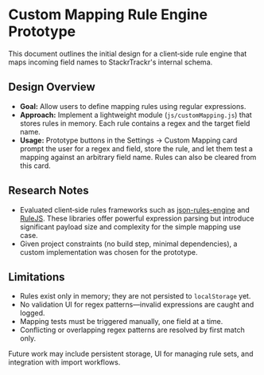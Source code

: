 # Custom Mapping Rule Engine Prototype

This document outlines the initial design for a client‑side rule engine that maps
incoming field names to StackrTrackr's internal schema.

## Design Overview
- **Goal:** Allow users to define mapping rules using regular expressions.
- **Approach:** Implement a lightweight module (`js/customMapping.js`) that stores
  rules in memory. Each rule contains a regex and the target field name.
- **Usage:** Prototype buttons in the Settings → Custom Mapping card prompt the
  user for a regex and field, store the rule, and let them test a mapping against
  an arbitrary field name. Rules can also be cleared from this card.

## Research Notes
- Evaluated client‑side rules frameworks such as
  [json-rules-engine](https://github.com/CacheControl/json-rules-engine) and
  [RuleJS](https://github.com/NorthwoodsSoftware/RuleJS). These libraries offer
  powerful expression parsing but introduce significant payload size and
  complexity for the simple mapping use case.
- Given project constraints (no build step, minimal dependencies), a custom
  implementation was chosen for the prototype.

## Limitations
- Rules exist only in memory; they are not persisted to `localStorage` yet.
- No validation UI for regex patterns—invalid expressions are caught and logged.
- Mapping tests must be triggered manually, one field at a time.
- Conflicting or overlapping regex patterns are resolved by first match only.

Future work may include persistent storage, UI for managing rule sets, and
integration with import workflows.
